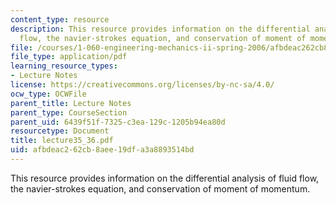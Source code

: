 ```yaml
---
content_type: resource
description: This resource provides information on the differential analysis of fluid
  flow, the navier-strokes equation, and conservation of moment of momentum.
file: /courses/1-060-engineering-mechanics-ii-spring-2006/afbdeac262cb8aee19dfa3a8893514bd_lecture35_36.pdf
file_type: application/pdf
learning_resource_types:
- Lecture Notes
license: https://creativecommons.org/licenses/by-nc-sa/4.0/
ocw_type: OCWFile
parent_title: Lecture Notes
parent_type: CourseSection
parent_uid: 6439f51f-7325-c3ea-129c-1205b94ea80d
resourcetype: Document
title: lecture35_36.pdf
uid: afbdeac2-62cb-8aee-19df-a3a8893514bd
---
```

This resource provides information on the differential analysis of fluid flow, the navier-strokes equation, and conservation of moment of momentum.